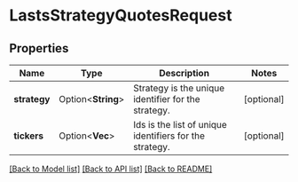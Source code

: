 # LastsStrategyQuotesRequest

## Properties

Name | Type | Description | Notes
------------ | ------------- | ------------- | -------------
**strategy** | Option<**String**> | Strategy is the unique identifier for the strategy. | [optional]
**tickers** | Option<**Vec<String>**> | Ids is the list of unique identifiers for the strategy. | [optional]

[[Back to Model list]](../README.md#documentation-for-models) [[Back to API list]](../README.md#documentation-for-api-endpoints) [[Back to README]](../README.md)


